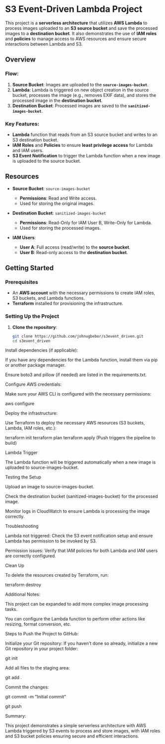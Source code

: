 
# S3 Event-Driven Lambda Project

This project is a **serverless architecture** that utilizes **AWS Lambda** to process images uploaded to an **S3 source bucket** and save the processed images to a **destination bucket**. It also demonstrates the use of **IAM roles** and **policies** to manage access to AWS resources and ensure secure interactions between Lambda and S3.

## Overview

### Flow:
1. **Source Bucket**: Images are uploaded to the **`source-images-bucket`**.
2. **Lambda**: Lambda is triggered on new object creation in the source bucket, processes the image (e.g., removes EXIF data), and stores the processed image in the **destination bucket**.
3. **Destination Bucket**: Processed images are saved to the **`sanitized-images-bucket`**.

### Key Features:
- **Lambda** function that reads from an S3 source bucket and writes to an S3 destination bucket.
- **IAM Roles** and **Policies** to ensure **least privilege access** for Lambda and IAM users.
- **S3 Event Notification** to trigger the Lambda function when a new image is uploaded to the source bucket.

## Resources

- **Source Bucket**: `source-images-bucket`
  - **Permissions**: Read and Write access.
  - Used for storing the original images.
  
- **Destination Bucket**: `sanitized-images-bucket`
  - **Permissions**: Read-Only for IAM User B, Write-Only for Lambda.
  - Used for storing the processed images.

- **IAM Users**:
  - **User A**: Full access (read/write) to the **source bucket**.
  - **User B**: Read-only access to the **destination bucket**.

## Getting Started

### Prerequisites
- An **AWS account** with the necessary permissions to create IAM roles, S3 buckets, and Lambda functions.
- **Terraform** installed for provisioning the infrastructure.

### Setting Up the Project
1. **Clone the repository**:
   ```bash
   git clone https://github.com/johnugbebor/s3event_driven.git
   cd s3event_driven


Install dependencies (if applicable):

If you have any dependencies for the Lambda function, install them via pip or another package manager.

Ensure boto3 and pillow (if needed) are listed in the requirements.txt.

Configure AWS credentials:

Make sure your AWS CLI is configured with the necessary permissions:

aws configure


Deploy the infrastructure:

Use Terraform to deploy the necessary AWS resources (S3 buckets, Lambda, IAM roles, etc.):

terraform init
terraform plan
terraform apply (Push triggers the pipeline to build)

Lambda Trigger

The Lambda function will be triggered automatically when a new image is uploaded to source-images-bucket.

Testing the Setup

Upload an image to source-images-bucket.

Check the destination bucket (sanitized-images-bucket) for the processed image.

Monitor logs in CloudWatch to ensure Lambda is processing the image correctly.

Troubleshooting

Lambda not triggered: Check the S3 event notification setup and ensure Lambda has permission to be invoked by S3.

Permission issues: Verify that IAM policies for both Lambda and IAM users are correctly configured.

Clean Up

To delete the resources created by Terraform, run:

terraform destroy

Additional Notes:

This project can be expanded to add more complex image processing tasks.

You can configure the Lambda function to perform other actions like resizing, format conversion, etc.

Steps to Push the Project to GitHub:

Initialize your Git repository:
If you haven't done so already, initialize a new Git repository in your project folder:

git init

Add all files to the staging area:

git add .


Commit the changes:

git commit -m "Initial commit"

git push 


Summary:

This project demonstrates a simple serverless architecture with AWS Lambda triggered by S3 events to process and store images, with IAM roles and S3 bucket policies ensuring secure and efficient interactions.

